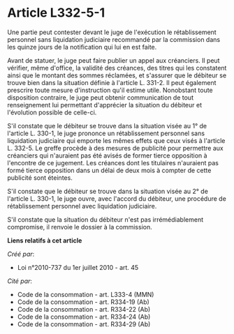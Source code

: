 # Article L332-5-1

Une partie peut contester devant le juge de l'exécution le rétablissement personnel sans liquidation judiciaire recommandé
par la commission dans les quinze jours de la notification qui lui en est faite.

Avant de statuer, le juge peut faire publier un appel aux créanciers. Il peut vérifier, même d'office, la validité des
créances, des titres qui les constatent ainsi que le montant des sommes réclamées, et s'assurer que le débiteur se trouve
bien dans la situation définie à l'article L. 331-2. Il peut également prescrire toute mesure d'instruction qu'il estime
utile. Nonobstant toute disposition contraire, le juge peut obtenir communication de tout renseignement lui permettant
d'apprécier la situation du débiteur et l'évolution possible de celle-ci.

S'il constate que le débiteur se trouve dans la situation visée au 1° de l'article L. 330-1, le juge prononce un
rétablissement personnel sans liquidation judiciaire qui emporte les mêmes effets que ceux visés à l'article L. 332-5. Le
greffe procède à des mesures de publicité pour permettre aux créanciers qui n'auraient pas été avisés de former tierce
opposition à l'encontre de ce jugement. Les créances dont les titulaires n'auraient pas formé tierce opposition dans un délai
de deux mois à compter de cette publicité sont éteintes.

S'il constate que le débiteur se trouve dans la situation visée au 2° de l'article L. 330-1, le juge ouvre, avec l'accord du
débiteur, une procédure de rétablissement personnel avec liquidation judiciaire.

S'il constate que la situation du débiteur n'est pas irrémédiablement compromise, il renvoie le dossier à la commission.

**Liens relatifs à cet article**

_Créé par_:

  - Loi n°2010-737 du 1er juillet 2010 - art. 45

_Cité par_:

  - Code de la consommation - art. L333-4 (MMN)
  - Code de la consommation - art. R334-19 (Ab)
  - Code de la consommation - art. R334-22 (Ab)
  - Code de la consommation - art. R334-24 (Ab)
  - Code de la consommation - art. R334-29 (Ab)
